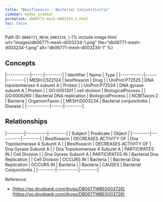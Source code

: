 ```yaml
---
title: "Besifloxacin - Bacterial Conjunctivitis"
sidebar: mydoc_sidebar
permalink: db06771-mesh-d003234-1.html
toc: false 
---
```



Path ID: `DB06771_MESH_D003234_1`
{% include image.html url="images/db06771-mesh-d003234-1.png" file="db06771-mesh-d003234-1.png" alt="db06771-mesh-d003234-1" %}

## Concepts

|------------|------|---------|
| Identifier | Name | Type    |
|------------|------|---------|
| MESH:C522124 | besifloxacin | Drug |
| UniProt:P72525 | DNA topoisomerase 4 subunit A | Protein |
| UniProt:P72524 | DNA gyrase subunit A | Protein |
| GO:0051301 | cell division | BiologicalProcess |
| GO:0006260 | Bacterial DNA replication | BiologicalProcess |
| NCBITaxon:2 | Bacteria | OrganismTaxon |
| MESH:D003234 | Bacterial conjunctivitis | Disease |
|------------|------|---------|

## Relationships

|---------|-----------|---------|
| Subject | Predicate | Object  |
|---------|-----------|---------|
| Besifloxacin | DECREASES ACTIVITY OF | Dna Topoisomerase 4 Subunit A |
| Besifloxacin | DECREASES ACTIVITY OF | Dna Gyrase Subunit A |
| Dna Topoisomerase 4 Subunit A | PARTICIPATES IN | Cell Division |
| Dna Gyrase Subunit A | PARTICIPATES IN | Bacterial Dna Replication |
| Cell Division | OCCURS IN | Bacteria |
| Bacterial Dna Replication | OCCURS IN | Bacteria |
| Bacteria | CAUSES | Bacterial Conjunctivitis |
|---------|-----------|---------|

Reference: 
  - [https://go.drugbank.com/drugs/DB06771#BE0003726](https://go.drugbank.com/drugs/DB06771#BE0003726)
